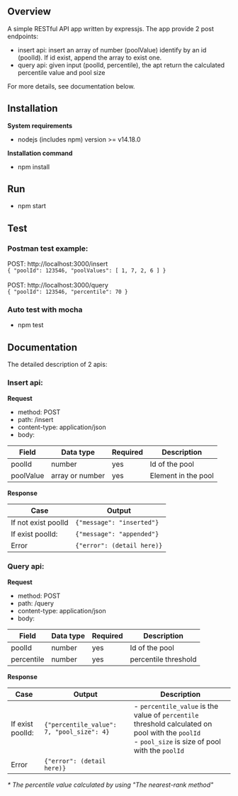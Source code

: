 ## Overview

A simple RESTful API app written by expressjs. The app provide 2 post endpoints:

- insert api: insert an array of number (poolValue) identify by an id (poolId). If id exist, append the array to exist
  one.
- query api: given input (poolId, percentile), the apt return the calculated percentile value and pool size

For more details, see documentation below.

## Installation
**System requirements**
- nodejs (includes npm) version >= v14.18.0

**Installation command**
- npm install

## Run

- npm start

## Test

### Postman test example:

POST: http://localhost:3000/insert
<br>
`{
"poolId": 123546,
"poolValues": [
1, 7, 2, 6
]
}`
<br>
<br>
POST: http://localhost:3000/query
<br>
`{
"poolId": 123546,
"percentile": 70 }`

### Auto test with mocha

- npm test

## Documentation

The detailed description of 2 apis:

### Insert api:

**Request**

- method: POST
- path:  /insert
- content-type: application/json
- body:

| Field       | Data  type              | Required | Description        |
| ----------- | ------------------------|----------|--------------------|
| poolId      | number                  | yes      | Id of the pool     |
| poolValue   | array  or number        | yes      | Element in the pool| 

**Response**

|Case               | Output                   |
|-------------------|--------------------------|
|If not exist poolId|`{"message": "inserted"}` |
|If exist poolId:   |`{"message": "appended"}` |
|Error              |`{"error": (detail here)}`|

### Query api:

**Request**

- method: POST
- path:  /query
- content-type: application/json
- body:

| Field       | Data  type              | Required | Description        |
| ----------- | ------------------------|----------|--------------------|
| poolId      | number                  | yes      | Id of the pool     |
| percentile  | number                  | yes      | percentile threshold| 

**Response**

|Case               | Output                                   | Description                                           |
|-------------------|------------------------------------------|-------------------------------------------------------|
|If exist poolId:   |`{"percentile_value": 7, "pool_size": 4}` | - `percentile_value` is the value of `percentile` threshold calculated on pool with the `poolId`<br>- `pool_size` is size of pool with the `poolId`|
|Error              |`{"error": (detail here)}`                |                                                       |

_* The percentile value calculated by using "The nearest-rank method"_
